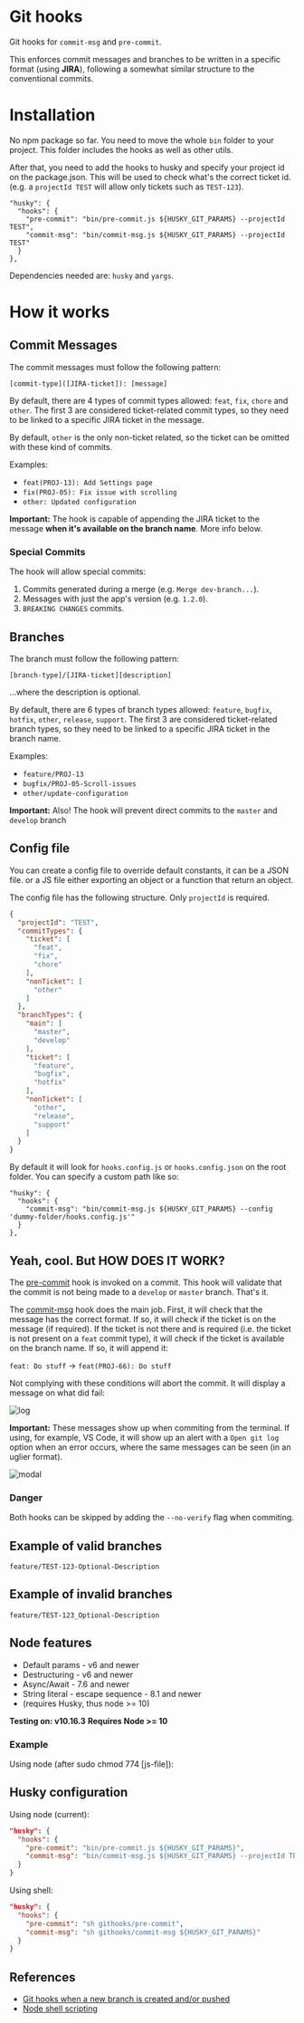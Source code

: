 # Git hooks

Git hooks for `commit-msg` and `pre-commit`.

This enforces commit messages and branches to be written in a specific format (using **JIRA**), following a somewhat similar structure to the conventional commits.

# Installation

No npm package so far. You need to move the whole `bin` folder to your project. This folder includes the hooks as well as other utils.

After that, you need to add the hooks to husky and specify your project id on the package.json.
This will be used to check what's the correct ticket id. (e.g. a `projectId TEST` will allow only tickets such as `TEST-123`).

```
"husky": {
  "hooks": {
    "pre-commit": "bin/pre-commit.js ${HUSKY_GIT_PARAMS} --projectId TEST",
    "commit-msg": "bin/commit-msg.js ${HUSKY_GIT_PARAMS} --projectId TEST"
  }
},
```

Dependencies needed are: `husky` and `yargs`.

# How it works

## Commit Messages

The commit messages must follow the following pattern:

`[commit-type]([JIRA-ticket]): [message]`

By default, there are 4 types of commit types allowed: `feat`, `fix`, `chore` and `other`. The first 3 are considered ticket-related commit types, so they need to be linked to a specific JIRA ticket in the message.

By default, `other` is the only non-ticket related, so the ticket can be omitted with these kind of commits.

Examples:
- `feat(PROJ-13): Add Settings page`
- `fix(PROJ-05): Fix issue with scrolling`
- `other: Updated configuration`

**Important:** The hook is capable of appending the JIRA ticket to the message **when it's available on the branch name**. More info below.

### Special Commits

The hook will allow special commits:

1. Commits generated during a merge (e.g. `Merge dev-branch...`).
2. Messages with just the app's version (e.g. `1.2.0`).
3. `BREAKING CHANGES` commits.

## Branches
The branch must follow the following pattern:

`[branch-type]/[JIRA-ticket][description]`

...where the description is optional.

By default, there are 6 types of branch types allowed: `feature`, `bugfix`, `hotfix`, `other`, `release`, `support`. The first 3 are considered ticket-related branch types, so they need to be linked to a specific JIRA ticket in the branch name.

Examples:
- `feature/PROJ-13`
- `bugfix/PROJ-05-Scroll-issues`
- `other/update-configuration`


**Important:** Also! The hook will prevent direct commits to the `master` and `develop` branch

## Config file

You can create a config file to override default constants, it can be a JSON file. or a JS file either exporting an object or a function that return an object.

The config file has the following structure. Only `projectId` is required.

```json
{
  "projectId": "TEST",
  "commitTypes": {
    "ticket": [
      "feat",
      "fix",
      "chore"
    ],
    "nonTicket": [
      "other"
    ]
  },
  "branchTypes": {
    "main": [
      "master",
      "develop"
    ],
    "ticket": [
      "feature",
      "bugfix",
      "hotfix"
    ],
    "nonTicket": [
      "other",
      "release",
      "support"
    ]
  }
}
```

By default it will look for `hooks.config.js` or `hooks.config.json` on the root folder. You can specify a custom path like so:

```
"husky": {
  "hooks": {
    "commit-msg": "bin/commit-msg.js ${HUSKY_GIT_PARAMS} --config 'dummy-folder/hooks.config.js'"
  }
},
```

## Yeah, cool. But HOW DOES IT WORK?

The [pre-commit](https://git-scm.com/docs/githooks#_pre_commit) hook is invoked on a commit. This hook will validate that the commit is not being made to a `develop` or `master` branch. That's it.

The [commit-msg](https://git-scm.com/docs/githooks#_commit_msg) hook does the main job. First, it will check that the message has the correct format. If so, it will check if the ticket is on the message (if required). If the ticket is not there and is required (i.e. the ticket is not present on a `feat` commit type), it will check if the ticket is available on the branch name. If so, it will append it:

`feat: Do stuff` -> `feat(PROJ-66): Do stuff`

Not complying with these conditions will abort the commit. It will display a message on what did fail:

![log](https://bitbucket.org/jrobcc/hooks-test/raw/24b7c178e7ff7e4c608d6c93cb198cc309f4c073/sample-images/log.png)

**Important:** These messages show up when commiting from the terminal. If using, for example, VS Code, it will show up an alert with a `Open git log` option when an error occurs, where the same messages can be seen (in an uglier format).

![modal](https://bitbucket.org/jrobcc/hooks-test/raw/24b7c178e7ff7e4c608d6c93cb198cc309f4c073/sample-images/alert.png)

### Danger

Both hooks can be skipped by adding the `--no-verify` flag when commiting.


## Example of valid branches

```
feature/TEST-123-Optional-Description
```

## Example of invalid branches

```
feature/TEST-123_Optional-Description
```


## Node features
- Default params - v6 and newer
- Destructuring - v6 and newer
- Async/Await - 7.6 and newer
- String literal - escape sequence - 8.1 and newer
- (requires Husky, thus node >= 10)

**Testing on: v10.16.3**
**Requires Node >= 10**

### Example
Using node (after sudo chmod 774 [js-file]):


## Husky configuration

Using node (current):
```json
"husky": {
  "hooks": {
    "pre-commit": "bin/pre-commit.js ${HUSKY_GIT_PARAMS}",
    "commit-msg": "bin/commit-msg.js ${HUSKY_GIT_PARAMS} --projectId TEST --config 'dummy/hooks.config.js'"
  }
}
```
Using shell:
```json
"husky": {
  "hooks": {
    "pre-commit": "sh githooks/pre-commit",
    "commit-msg": "sh githooks/commit-msg ${HUSKY_GIT_PARAMS}"
  }
}
```

## References
- [Git hooks when a new branch is created and/or pushed](https://stackoverflow.com/questions/14297606/git-hook-when-a-new-branch-is-created-and-or-pushed)
- [Node shell scripting](https://2ality.com/2011/12/nodejs-shell-scripting.html)
